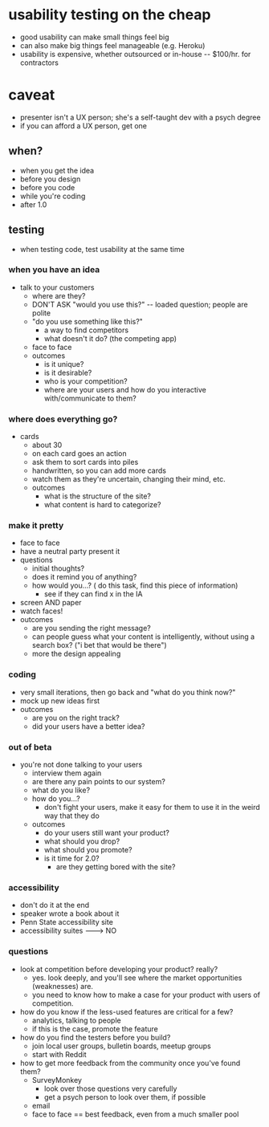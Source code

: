 # usability testing on the cheap

* good usability can make small things feel big
* can also make big things feel manageable (e.g. Heroku)
* usability is expensive, whether outsourced or in-house -- $100/hr. for contractors

# caveat

* presenter isn't a UX person; she's a self-taught dev with a psych degree
* if you can afford a UX person, get one

## when?

* when you get the idea
* before you design
* before you code
* while you're coding
* after 1.0

## testing

* when testing code, test usability at the same time

### when you have an idea

* talk to your customers
    * where are they?
    * DON'T ASK "would you use this?" -- loaded question; people are polite
    * "do you use something like this?"
        * a way to find competitors
        * what doesn't it do? (the competing app)
    * face to face
    * outcomes
        * is it unique?
        * is it desirable?
        * who is your competition?
        * where are your users and how do you interactive with/communicate to them?

### where does everything go?

* cards
    * about 30
    * on each card goes an action
    * ask them to sort cards into piles
    * handwritten, so you can add more cards
    * watch them as they're uncertain, changing their mind, etc.
    * outcomes
        * what is the structure of the site?
        * what content is hard to categorize?

### make it pretty

* face to face
* have a neutral party present it
* questions
    * initial thoughts?
    * does it remind you of anything?
    * how would you...?  ( do this task, find this piece of information)
        * see if they can find x in the IA
* screen AND paper
* watch faces!
* outcomes
    * are you sending the right message?
    * can people guess what your content is intelligently, without using a search box?  ("i bet that would be there")
    * more the design appealing

### coding

* very small iterations, then go back and "what do you think now?"
* mock up new ideas first
* outcomes
    * are you on the right track?
    * did your users have a better idea?

### out of beta

* you're not done talking to your users
    * interview them again
    * are there any pain points to our system?
    * what do you like?
    * how do you...?
        * don't fight your users, make it easy for them to use it in the weird way that they do
    * outcomes
        * do your users still want your product?
        * what should you drop?
        * what should you promote?
        * is it time for 2.0?
            * are they getting bored with the site?

### accessibility

* don't do it at the end
* speaker wrote a book about it
* Penn State accessibility site
* accessibility suites ---> NO

### questions

* look at competition before developing your product?  really?
    * yes. look deeply, and you'll see where the market opportunities (weaknesses) are.
    * you need to know how to make a case for your product with users of competition.
* how do you know if the less-used features are critical for a few?
    * analytics, talking to people
    * if this is the case, promote the feature
* how do you find the testers before you build?
    * join local user groups, bulletin boards, meetup groups
    * start with Reddit
* how to get more feedback from the community once you've found them?
    * SurveyMonkey
        * look over those questions very carefully
        * get a psych person to look over them, if possible
    * email
    * face to face == best feedback, even from a much smaller pool
